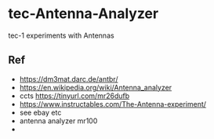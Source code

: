 # tec-Antenna-Analyzer
tec-1 experiments with Antennas


## Ref
- https://dm3mat.darc.de/antbr/
- https://en.wikipedia.org/wiki/Antenna_analyzer
- ccts https://tinyurl.com/mr26dufb
- https://www.instructables.com/The-Antenna-experiment/
- see ebay etc
- antenna analyzer mr100
- 
